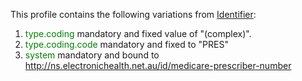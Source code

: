 This profile contains the following variations from [Identifier](http://hl7.org/fhir/R4/Identifier):

1. <span style='color:green'> type.coding </span> mandatory and fixed value of "(complex)".
1. <span style='color:green'> type.coding.code </span> mandatory and fixed to "PRES"
1. <span style='color:green'> system </span> mandatory and bound to http://ns.electronichealth.net.au/id/medicare-prescriber-number

